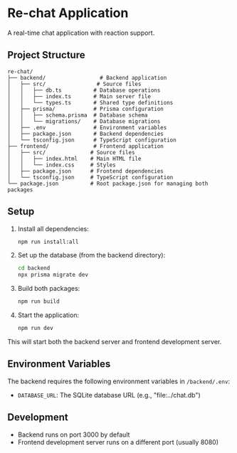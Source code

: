 # Re-chat Application

A real-time chat application with reaction support.

## Project Structure

```
re-chat/
├── backend/                 # Backend application
│   ├── src/                # Source files
│   │   ├── db.ts          # Database operations
│   │   ├── index.ts       # Main server file
│   │   └── types.ts       # Shared type definitions
│   ├── prisma/            # Prisma configuration
│   │   ├── schema.prisma  # Database schema
│   │   └── migrations/    # Database migrations
│   ├── .env               # Environment variables
│   ├── package.json       # Backend dependencies
│   └── tsconfig.json      # TypeScript configuration
├── frontend/              # Frontend application
│   ├── src/              # Source files
│   │   ├── index.html    # Main HTML file
│   │   └── index.css     # Styles
│   ├── package.json      # Frontend dependencies
│   └── tsconfig.json     # TypeScript configuration
└── package.json          # Root package.json for managing both packages
```

## Setup

1. Install all dependencies:
   ```bash
   npm run install:all
   ```

2. Set up the database (from the backend directory):
   ```bash
   cd backend
   npx prisma migrate dev
   ```

3. Build both packages:
   ```bash
   npm run build
   ```

4. Start the application:
   ```bash
   npm run dev
   ```

This will start both the backend server and frontend development server.

## Environment Variables

The backend requires the following environment variables in `/backend/.env`:

- `DATABASE_URL`: The SQLite database URL (e.g., "file:../chat.db")

## Development

- Backend runs on port 3000 by default
- Frontend development server runs on a different port (usually 8080)
